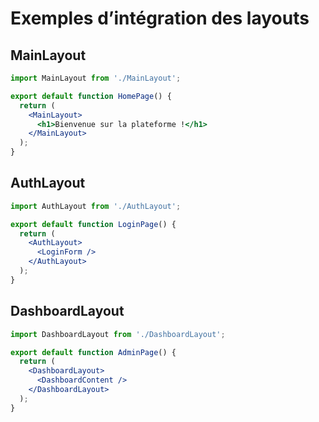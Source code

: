 # Exemples d’intégration des layouts

## MainLayout
```jsx
import MainLayout from './MainLayout';

export default function HomePage() {
  return (
    <MainLayout>
      <h1>Bienvenue sur la plateforme !</h1>
    </MainLayout>
  );
}
```

## AuthLayout
```jsx
import AuthLayout from './AuthLayout';

export default function LoginPage() {
  return (
    <AuthLayout>
      <LoginForm />
    </AuthLayout>
  );
}
```

## DashboardLayout
```jsx
import DashboardLayout from './DashboardLayout';

export default function AdminPage() {
  return (
    <DashboardLayout>
      <DashboardContent />
    </DashboardLayout>
  );
}
```
